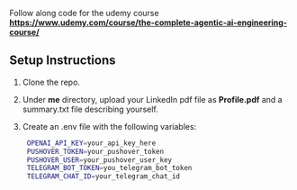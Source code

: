 Follow along code for the udemy course **https://www.udemy.com/course/the-complete-agentic-ai-engineering-course/**



## Setup Instructions

1. Clone the repo.
2. Under **me** directory, upload your LinkedIn pdf file as **Profile.pdf** and a summary.txt file describing yourself.
3. Create an .env file with the following variables:

   ```bash
    OPENAI_API_KEY=your_api_key_here
    PUSHOVER_TOKEN=your_pushover_token
    PUSHOVER_USER=your_pushover_user_key
    TELEGRAM_BOT_TOKEN=you_telegram_bot_token
    TELEGRAM_CHAT_ID=your_telegram_chat_id
   ```

